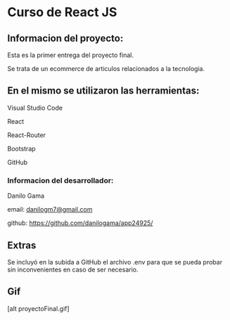 # Curso de React JS

## Informacion del proyecto:

Esta es la primer entrega del proyecto final.

Se trata de un ecommerce de articulos relacionados a la tecnologia.

## En el mismo se utilizaron las herramientas:

Visual Studio Code

React

React-Router

Bootstrap

GitHub

### Informacion del desarrollador:

Danilo Gama

email: danilogm7@gmail.com

github: https://github.com/danilogama/app24925/

## Extras

Se incluyó en la subida a GitHub el archivo .env para que se pueda probar sin inconvenientes en caso de ser necesario.

## Gif 

[alt proyectoFinal.gif]